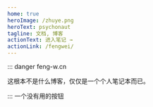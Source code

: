 ```yaml
---
home: true
heroImage: /zhuye.png
heroText: psychonaut
tagline: 文档, 博客
actionText: 进入笔记 →
actionLink: /fengwei/
---
```


::: danger feng-w.cn

这根本不是什么博客，仅仅是一个个人笔记本而已。

:::
<a-button type="primary">一个没有用的按钮</a-button>

<a-rate :defaultValue="4.5" allowHalf />
